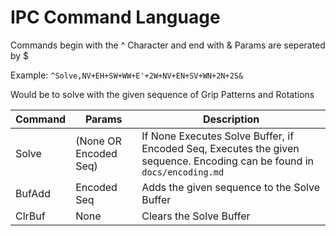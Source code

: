 # IPC Command Language

Commands begin with the ^ Character and end with &
Params are seperated by $

Example: `^Solve,NV+EH+SW+WW+E'+2W+NV+EN+SV+WN+2N+2S&`

Would be to solve with the given sequence of Grip Patterns and Rotations

| Command  | Params                | Description |
| -------- | --------------------- | ----------- |
| Solve    | (None OR Encoded Seq) | If None Executes Solve Buffer, if Encoded Seq, Executes the given sequence. Encoding can be found in `docs/encoding.md` |
| BufAdd   | Encoded Seq           | Adds the given sequence to the Solve Buffer |
| ClrBuf   | None                  | Clears the Solve Buffer |